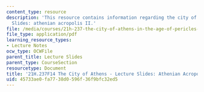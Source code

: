 ```yaml
---
content_type: resource
description: 'This resource contains information regarding the city of Athens - lecture
  Slides: athenian acropolis II.'
file: /media/courses/21h-237-the-city-of-athens-in-the-age-of-pericles-fall-2014/45733ae0fa7738d0596f36f9bfc32ed5_MIT21H_237F14_AcropolisII.pdf
file_type: application/pdf
learning_resource_types:
- Lecture Notes
ocw_type: OCWFile
parent_title: Lecture Slides
parent_type: CourseSection
resourcetype: Document
title: '21H.237F14 The City of Athens - Lecture Slides: Athenian Acropolis II'
uid: 45733ae0-fa77-38d0-596f-36f9bfc32ed5
---
```

